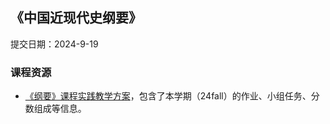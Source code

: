 ## 《中国近现代史纲要》

提交日期：2024-9-19

### 课程资源

- [《纲要》课程实践教学方案](https://github.com/yzbaaa/ZZU-CS-Courses-Resources/blob/master/00%20%E9%80%9A%E8%AF%86%E8%AF%BE%E7%A8%8B/%E3%80%8A%E4%B8%AD%E5%9B%BD%E8%BF%91%E7%8E%B0%E4%BB%A3%E5%8F%B2%E7%BA%B2%E8%A6%81%E3%80%8B/%E3%80%8A%E7%BA%B2%E8%A6%81%E3%80%8B%E8%AF%BE%E7%A8%8B%E5%AE%9E%E8%B7%B5%E6%95%99%E5%AD%A6%E6%96%B9%E6%A1%88.pdf)，包含了本学期（24fall）的作业、小组任务、分数组成等信息。